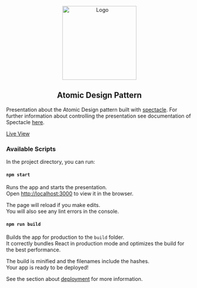 <p align="center">
    <img src="https://thaliabuechergmbh.github.io/atomic-design-pattern-presentation/logo.png" width="200" alt="Logo"/>
</p>
<h2 align="center">Atomic Design Pattern</h2>

Presentation about the Atomic Design pattern built with [spectacle](https://formidable.com/open-source/spectacle/).
For further information about controlling the presentation see documentation of Spectacle [here](https://formidable.com/open-source/spectacle/docs/basic-concepts/).


[Live View](https://thaliabuechergmbh.github.io/atomic-design-pattern-presentation)

### Available Scripts

In the project directory, you can run:

#### `npm start`

Runs the app and starts the presentation.\
Open [http://localhost:3000](http://localhost:3000) to view it in the browser.

The page will reload if you make edits.\
You will also see any lint errors in the console.

#### `npm run build`

Builds the app for production to the `build` folder.\
It correctly bundles React in production mode and optimizes the build for the best performance.

The build is minified and the filenames include the hashes.\
Your app is ready to be deployed!

See the section about [deployment](https://facebook.github.io/create-react-app/docs/deployment) for more information.
